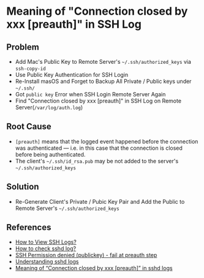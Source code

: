 # Meaning of "Connection closed by xxx [preauth]" in SSH Log

## Problem
* Add Mac's Public Key to Remote Server's `~/.ssh/authorized_keys` via `ssh-copy-id`
* Use Public Key Authentication for SSH Login
* Re-Install masOS and Forget to Backup All Private / Public keys under `~/.ssh/`
* Got `public key` Error when SSH Login Remote Server Again
* Find "Connection closed by xxx [preauth]" in SSH Log on Remote Server(`/var/log/auth.log`)

## Root Cause
* `[preauth]` means that the logged event happened before the connection was authenticated — i.e. in this case that the connection is closed before being authenticated.
* The client's `~/.ssh/id_rsa.pub` may be not added to the server's `~/.ssh/authorized_keys`

## Solution
* Re-Generate Client's Private / Pubic Key Pair and Add the Public to Remote Server's `~/.ssh/authorized_keys` 

## References
* [How to View SSH Logs?](https://www.strongdm.com/blog/view-ssh-logs)
* [How to check sshd log?](https://serverfault.com/questions/130482/how-to-check-sshd-log)
* [SSH Permission denied (publickey) - fail at preauth step](https://superuser.com/questions/1337346/ssh-permission-denied-publickey-fail-at-preauth-step)
* [Understanding sshd logs](https://unix.stackexchange.com/questions/499982/understanding-sshd-logs)
* [Meaning of “Connection closed by xxx [preauth]” in sshd logs](https://unix.stackexchange.com/questions/102502/meaning-of-connection-closed-by-xxx-preauth-in-sshd-logs)
